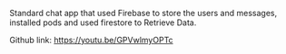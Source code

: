 Standard chat app that used Firebase to store the users and messages, installed pods and used firestore to Retrieve Data.

Github link: https://youtu.be/GPVwlmyOPTc
